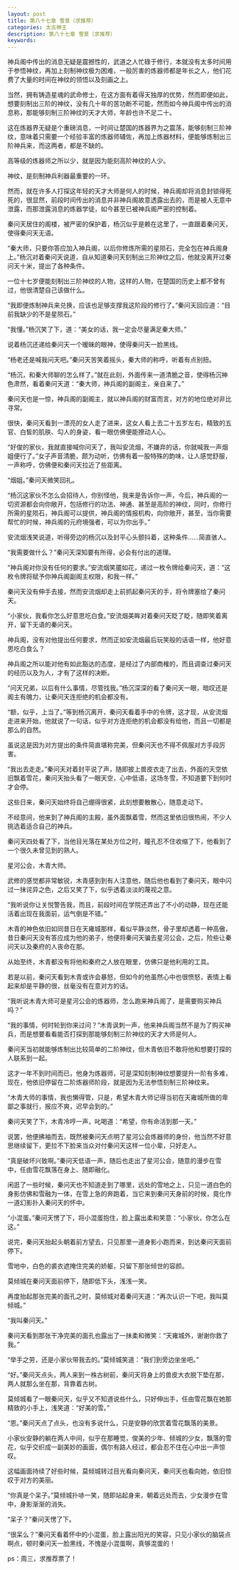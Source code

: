 ```yaml
---
layout: post
title: 第八十七章 雪景（求推荐）
categories: 太古神王
description: 第八十七章 雪景（求推荐）
keywords:
---
```


神兵阁中传出的消息无疑是震撼性的，武道之人忙碌于修行，本就没有太多时间用于参悟神纹，再加上刻制神纹极为困难，一般厉害的炼器师都是年长之人，他们花费了大量的时间在神纹的领悟以及刻画之上。

当然，拥有铸造星魂的武命修士，在这方面有着得天独厚的优势，然而即便如此，想要刻制出三阶的神纹，没有几十年的苦功断不可能，然而如今神兵阁中传出的消息称，那能够刻制三阶神纹的天才大师，年龄也许不足二十。

这在炼器界无疑是个重磅消息，一时间让楚国的炼器界为之震荡，能够刻制三阶神纹，意味着只需要一个经验丰富的炼器师辅佐，再加上炼器材料，便能够炼制出三阶神兵来，而这两者，都是不缺的。

高等级的炼器师之所以少，就是因为能刻高阶神纹的人少。

神纹，是刻制神兵利器最重要的一环。

然而，就在许多人打探这年轻的天才大师是何人的时候，神兵阁却将消息封锁得死死的，很显然，前段时间传出的消息并非神兵阁故意透露出去的，而是被人无意中泄露，而那泄露消息的炼器学徒，如今甚至已被神兵阁严密的控制着。

秦问天居住的阁楼，被严密的保护着，杨沉似乎是赖在这里了，一直跟着秦问天，使得秦问天无语。

“秦大师，只要你答应加入神兵阁，以后你修炼所需的星陨石，完全包在神兵阁身上。”杨沉对着秦问天说道，自从知道秦问天刻制出三阶神纹之后，他就没离开过秦问天十米，提出了各种条件。

一位十七岁便能刻制出三阶神纹的人物，这样的人物，在楚国的历史上都不曾有过，他很清楚自己该做什么。

“我即便炼制神兵来兑换，应该也足够支撑我这阶段的修行了。”秦问天回应道：“目前我缺少的不是星陨石。”

“我懂。”杨沉笑了下，道：“美女的话，我一定会尽量满足秦大师。”

说着杨沉还递给秦问天一个暧昧的眼神，使得秦问天一脸黑线。

“杨老还是喊我问天吧。”秦问天苦笑着摇头，秦大师的称呼，听着有点别扭。

“杨沉，和秦大师聊的怎么样了。”就在此刻，外面传来一道清脆之音，使得杨沉神色肃然，看着秦问天道：“秦大师，神兵阁的副阁主，亲自来了。”

秦问天也是一惊，神兵阁的副阁主，就以神兵阁的财富而言，对方的地位绝对非比寻常。

很快，秦问天看到一漂亮的女人走了进来，这女人看上去二十五岁左右，精致的五官、白皙的肌肤、勾人的身姿，看一眼仿佛便能撩动人心。

“好俊的家伙，我就直接喊你问天了，我叫安流烟，不嫌弃的话，你就喊我一声烟姐便行了。”女子声音清脆，颇为动听，仿佛有着一股特殊的韵味，让人感觉舒服，一声称呼，仿佛便和秦问天拉近了些距离。

“烟姐。”秦问天微笑回礼。

“杨沉这家伙不怎么会招待人，你别怪他，我来是告诉你一声，今后，神兵阁的一切资源都会向你敞开，包括修行的功法、神通、甚至是高阶的神纹，同时，你修行所需的星陨石，神兵阁可以提供，神兵阁的情报机构，向你敞开，甚至，当你需要帮忙的时候，神兵阁的元府境强者，可以为你出手。”

安流烟浅笑说道，听得旁边的杨沉以及封平心头颤抖着，这种条件……简直骇人。

“我需要做什么？”秦问天深知要有所得，必会有付出的道理。

“神兵阁对你没有任何的要求。”安流烟笑靥如花，递过一枚令牌给秦问天，道：“这枚令牌将赋予你神兵阁副阁主权限，和我一样。”

秦问天没有伸手去接，然而安流烟却走上前抓起秦问天的手，将令牌塞给了秦问天。

“小家伙，我看你怎么好意思吃白食。”安流烟美眸对着秦问天眨了眨，随即笑着离开，留下无语的秦问天。

神兵阁，没有对他提出任何要求，然而正如安流烟最后玩笑般的话语一样，他好意思吃白食么？

神兵阁之所以能对他有如此豁达的态度，是经过了内部商榷的，而且调查过秦问天的经历以及为人，才有了这样的决断。

“问天兄弟，以后有什么事情，尽管找我。”杨沉深深的看了秦问天一眼，暗叹还是阁主有魄力，让秦问天连拒绝的机会都没有。

“额，似乎，上当了。”等到杨沉离开，秦问天看着手中的令牌，这才现，从安流烟走进来开始，他就说了一句话，似乎对方连拒绝的机会都没有给他，而且一切都是那么的自然。

虽说这是因为对方提出的条件简直堪称完美，但秦问天也不得不佩服对方手段厉害。

“我出去走走。”秦问天对着封平说了声，随即披上兽皮衣走了出去，外面的天空依旧飘着雪花，秦问天抬头看了一眼天空，心中低语，这场冬雪，不知道要下到何时才会停。

这些日来，秦问天始终将自己绷得很紧，此刻想要散散心，随意走动下。

不经意间，他来到了神兵阁的主殿，虽外面飘着雪，然而这里依旧很热闹，不少人挑选着适合自己的神兵。

秦问天四处看了下，当他目光落在某处方位之时，瞳孔忍不住收缩了下，他看到了一个很久未曾见到的熟人。

星河公会，木青大师。

武修的感觉都非常敏锐，木青感到到有人注意他，随后他也看到了秦问天，眼中闪过一抹诧异之色，之后又笑了下，似乎透着淡淡的蔑视之意。

“我听说你让关悦警告我，而且，前段时间在学院还弄出了不小的动静，现在还能活着出现在我面前，运气倒是不错。”

木青的神色依旧如同昔日在天雍城那样，看似平静淡然，骨子里却透着一种高傲，昔日秦问天没有答应成为他的弟子，他便将秦问天骗去星河公会，之后，险些让秦问天以及秦府的人丧命在那。

从始至终，木青都没有将他和秦府之人放在眼里，仿佛只是他利用的工具。

若是以前，秦问天看到木青或许会暴怒，但如今的他虽然心中也很愤怒，表情上看起来却是平静的很，丝毫没有在意对方的话。

“我听说木青大师可是星河公会的炼器师，怎么跑来神兵阁了，是需要购买神兵吗？”

“我的事情，何时轮到你来过问？”木青讽刺一声，他来神兵阁当然不是为了购买神兵，而是想要看看能否打探到那能够刻制三阶神纹的天才大师是何人。

秦问天当初就能够炼制出比较简单的二阶神纹，但木青依旧不敢将他和想要打探的人联系到一起。

这才一年不到时间而已，他身为炼器师，可是深知刻制神纹想要提升一阶有多难，现在，他依旧停留在二阶炼器师阶段，就是因为无法参悟刻制三阶神纹来。

“木青大师的事情，我也懒得管，只是，希望木青大师记得当初在天雍城所做的卑鄙之事就行，报应不爽，迟早会到的。”

秦问天笑了下，木青冷哼一声，叱喝道：“希望，你有命活到那一天。”

说罢，他便拂袖而去，既然被秦问天点明了星河公会炼器师的身份，他当然不好意思继续留下，更拉不下脸来当众对付秦问天这样一位小辈，只好走人。

“真是破坏兴致啊。”秦问天低语一声，随后也走出了星河公会，随意的漫步在雪中，任由雪花飘落在身上、随即融化。

闲逛了一些时候，秦问天也不知道走到了哪里，远处的雪地之上，只见一道白色的身影仿佛和雪融为一体，在雪上急的奔跑着，当它来到秦问天身前的时候，竟化作一道幻影扑入秦问天的怀中。

“小混蛋。”秦问天愣了下，将小混蛋抱住，脸上露出柔和笑意：“小家伙，你怎么在这。”

说完，秦问天抬起头朝着前方望去，只见那里一道身影小跑而来，到达秦问天面前停下。

雪地中，白色的裘衣遮掩住完美的娇躯，只留下那张倾世的容颜。

莫倾城在秦问天面前停下，随即低下头，浅浅一笑。

再度抬起那张完美的面孔之时，莫倾城对着秦问天道：“再次认识一下吧，我叫莫倾城。”

“我叫秦问天。”

秦问天看到那张干净完美的面孔也露出了一抹柔和微笑：“天雍城外，谢谢你救了我。”

“举手之劳，还是小家伙带我去的。”莫倾城笑道：“我们到旁边坐坐吧。”

“好。”秦问天点头，两人来到一株古树前，秦问天将身上的兽皮大衣脱下垫在那，两人就那么坐在那，背靠着古树。

莫倾城看了一眼秦问天，似乎又不知道说些什么，只好伸出手，任由雪花飘在她那精致的小手上，浅笑道：“好美的雪。”

“恩。”秦问天点了点头，也没有多说什么，只是安静的欣赏着雪花飘落的美景。

小家伙安静的躺在两人中间，似乎在那睡觉，俊美的少年、倾城的少女，飘落的雪花，似乎交织成一副美妙的画面，偶尔有路人经过，都会忍不住在心中出一声惊叹。

这幅画面持续了好些时候，莫倾城转过目光看向秦问天，秦问天也看向她，依旧惊叹于对方的美丽。

“你真是个呆子。”莫倾城扑哧一笑，随即站起身来，朝着远处而去，少女漫步在雪中，身影渐渐的消失。

“呆子？”秦问天愣了下。

“很呆么？”秦问天看着怀中的小混蛋，脸上露出阳光的笑容，只见小家伙的脑袋点啊点，顿时秦问天一脸黑线，不愧是小混蛋啊，真够混蛋的！

ps：周三，求推荐票了！
